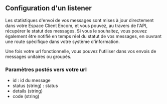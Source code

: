 ## Configuration d'un listener

Les statistiques d'envoi de vos messages sont mises à jour directement dans votre Espace Client Encom, et vous pouvez, au travers de l'API, récupérer le statut des messages. Si vous le souhaitez, vous pouvez également être notifié en temps réel du statut de vos messages, en ouvrant une route spécifique dans votre système d'information.

Une fois votre url fonctionnelle, vous pouvez l'utiliser dans vos envois de messages unitaires ou groupés.

### Paramètres postés vers votre url

- id : id du message
- status (string) : status
- details (string)
- code (string)


